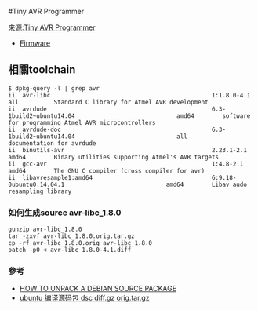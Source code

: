 #Tiny AVR Programmer

來源:[Tiny AVR Programmer](https://www.sparkfun.com/products/11801)

* [Firmware](https://www.sparkfun.com/products/11801)


## 相關toolchain

```
$ dpkg-query -l | grep avr
ii  avr-libc                                              1:1.8.0-4.1                                         all          Standard C library for Atmel AVR development
ii  avrdude                                               6.3-1build2~ubuntu14.04                             amd64        software for programming Atmel AVR microcontrollers
ii  avrdude-doc                                           6.3-1build2~ubuntu14.04                             all          documentation for avrdude
ii  binutils-avr                                          2.23.1-2.1                                          amd64        Binary utilities supporting Atmel's AVR targets
ii  gcc-avr                                               1:4.8-2.1                                           amd64        The GNU C compiler (cross compiler for avr)
ii  libavresample1:amd64                                  6:9.18-0ubuntu0.14.04.1                             amd64        Libav audo resampling library
```

### 如何生成source avr-libc_1.8.0

```
gunzip avr-libc_1.8.0
tar -zxvf avr-libc_1.8.0.orig.tar.gz
cp -rf avr-libc_1.8.0.orig avr-libc_1.8.0
patch -p0 < avr-libc_1.8.0-4.1.diff
```


### 參考

* [HOW TO UNPACK A DEBIAN SOURCE PACKAGE](http://ftp.debian.org/debian/doc/source-unpack.txt)
* [ubuntu 编译源码包 dsc diff.gz orig.tar.gz](http://lesca.me/archives/copile-source-package-on-ubuntu.html)
